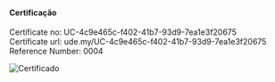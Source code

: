 #### Certificação
Certificate no: UC-4c9e465c-f402-41b7-93d9-7ea1e3f20675<br>
Certificate url: ude.my/UC-4c9e465c-f402-41b7-93d9-7ea1e3f20675<br>
Reference Number: 0004

![Certificado](https://github.com/PriciLeite/CursoCsharp/assets/109990443/60f99a1f-0f4a-46ff-aabb-6785e3280337)

